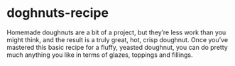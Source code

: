 # doghnuts-recipe
Homemade doughnuts are a bit of a project, but they’re less work than you might think, and the result is a truly great, hot, crisp doughnut. Once you’ve mastered this basic 				recipe for a fluffy, yeasted doughnut, you can do pretty much anything you like in terms of glazes, toppings and fillings.
	
